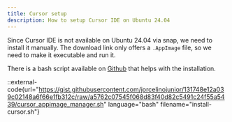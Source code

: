 ```yaml
---
title: Cursor setup
description: How to setup Cursor IDE on Ubuntu 24.04
---
```


Since Cursor IDE is not available on Ubuntu 24.04 via snap, we need to install it manually. The download link only offers a `.AppImage` file, so we need to make it executable and run it.

There is a bash script available on [Github](https://gist.github.com/jorcelinojunior/131748e12a039c02148a6f66e1fb312c) that helps with the installation.

::external-code{url="https://gist.githubusercontent.com/jorcelinojunior/131748e12a039c02148a6f66e1fb312c/raw/a5762c07545f068d83f40d82c5491c24f55a5439/cursor_appimage_manager.sh" language="bash" filename="install-cursor.sh"}